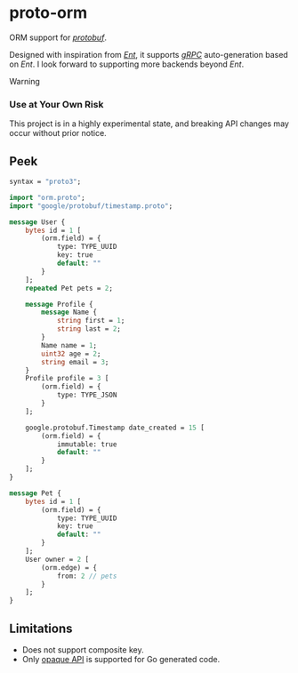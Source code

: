 # proto-orm

ORM support for [*protobuf*](https://protobuf.dev/).

Designed with inspiration from [*Ent*](https://entgo.io/), it supports [*gRPC*](https://grpc.io/) auto-generation based on *Ent*. I look forward to supporting more backends beyond *Ent*.


> [!WARNING]
> ### Use at Your Own Risk
> This project is in a highly experimental state, and breaking API changes may occur without prior notice.

## Peek

```protobuf
syntax = "proto3";

import "orm.proto";
import "google/protobuf/timestamp.proto";

message User {
	bytes id = 1 [
		(orm.field) = {
			type: TYPE_UUID
			key: true
			default: ""
		}
	];
	repeated Pet pets = 2;

	message Profile {
		message Name {
			string first = 1;
			string last = 2;
		}
		Name name = 1;
		uint32 age = 2;
		string email = 3;
	}
	Profile profile = 3 [
		(orm.field) = {
			type: TYPE_JSON
		}
	];

	google.protobuf.Timestamp date_created = 15 [
		(orm.field) = {
			immutable: true
			default: ""
		}
	];
}

message Pet {
	bytes id = 1 [
		(orm.field) = {
			type: TYPE_UUID
			key: true
			default: ""
		}
	];
	User owner = 2 [
		(orm.edge) = {
			from: 2 // pets
		}
	];
}

```

## Limitations

- Does not support composite key.
- Only [opaque API](https://go.dev/blog/protobuf-opaque) is supported for Go generated code.
